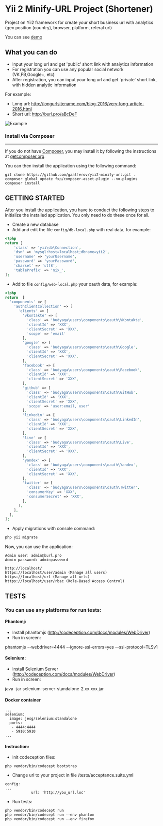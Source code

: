 Yii 2 Minify-URL Project (Shortener)
============================

Project on Yii2 framework for create your short business url with analytics (geo position (country), browser, platform, referal url)

You can see [demo](http://burl.pro/)

What you can do
----
* Input your long url and get 'public' short link with analytics information
* For registration you can use any popular social network (VK,FB,Google+, etc)
* After registration, you can input your long url and get 'private' short link, with hidden analytic information

For example:
* Long url: http://longurlsitename.com/blog-2016/very-long-article-2016.html
* Short url: http://burl.pro/aBcDeF

![Example](https://burl.pro/images/example.gif)

### Install via Composer
----
If you do not have [Composer](http://getcomposer.org/), you may install it by following the instructions at [getcomposer.org](http://getcomposer.org/doc/00-intro.md#installation-nix).

You can then install the application using the following command:

~~~
git clone https://github.com/gaalferov/yii2-minify-url.git .
composer global update fxp/composer-asset-plugin --no-plugins
composer install
~~~

GETTING STARTED
---------------

After you install the application, you have to conduct the following steps to initialize the installed application. You only need to do these once for all.

* Create a new database
* Add and edit the file `config/db-local.php` with real data, for example:
```php
<?php
return [
    'class' => 'yii\db\Connection',
    'dsn' => 'mysql:host=localhost;dbname=yii2',
    'username' => 'yourUsername',
    'password' => 'yourPassword',
    'charset' => 'utf8',
    'tablePrefix' => 'nix_',
];
```
* Add to file `config/web-local.php` your oauth data, for example:
```php
<?php
return  [
  'components' => [
    'authClientCollection' => [
      'clients' => [
        'vkontakte' => [
          'class' => 'budyaga\users\components\oauth\VKontakte',
          'clientId' => 'XXX',
          'clientSecret' => 'XXX',
          'scope' => 'email'
        ],
        'google' => [
          'class' => 'budyaga\users\components\oauth\Google',
          'clientId' => 'XXX',
          'clientSecret' => 'XXX',
        ],
        'facebook' => [
          'class' => 'budyaga\users\components\oauth\Facebook',
          'clientId' => 'XXX',
          'clientSecret' => 'XXX',
        ],
        'github' => [
          'class' => 'budyaga\users\components\oauth\GitHub',
          'clientId' => 'XXX',
          'clientSecret' => 'XXX',
          'scope' => 'user:email, user'
        ],
        'linkedin' => [
          'class' => 'budyaga\users\components\oauth\LinkedIn',
          'clientId' => 'XXX',
          'clientSecret' => 'XXX',
        ],
        'live' => [
          'class' => 'budyaga\users\components\oauth\Live',
          'clientId' => 'XXX',
          'clientSecret' => 'XXX',
        ],
        'yandex' => [
          'class' => 'budyaga\users\components\oauth\Yandex',
          'clientId' => 'XXX',
          'clientSecret' => 'XXX',
        ],
        'twitter' => [
          'class' => 'budyaga\users\components\oauth\Twitter',
          'consumerKey' => 'XXX',
          'consumerSecret' => 'XXX',
        ],
      ],
    ],
  ],
];
```

* Apply migrations with console command:
```php
php yii migrate
```

Now, you can use the application:
~~~
Admin user: admin@burl.pro
Admin password: adminpassword

http://localhost/
https://localhost/user/admin (Manage all users)
https://localhost/url (Manage all urls)
https://localhost/user/rbac (Role-Based Access Control)

~~~


TESTS
---------------

### You can use any platforms for run tests:
 
#### Phantomj:
* Install phantomjs (http://codeception.com/docs/modules/WebDriver)
* Run in screen:

phantomjs --webdriver=4444 --ignore-ssl-errors=yes --ssl-protocol=TLSv1

#### Selenium:
* Install Selenium Server  (http://codeception.com/docs/modules/WebDriver)
* Run in screen:

java -jar selenium-server-standalone-2.xx.xxx.jar

#### Docker container
```
...
selenium:
  image: jesg/selenium:standalone
  ports:
   - 4444:4444
   - 5910:5910
...
```

#### Instruction:

* Init codeception files:
```
php vendor/bin/codecept bootstrap
```
* Change url to your project in file /tests/acceptance.suite.yml
```
config:
...
            url: 'http://you_url.loc'
```
* Run tests:
```
php vendor/bin/codecept run
php vendor/bin/codecept run --env phantom
php vendor/bin/codecept run --env firefox
```

